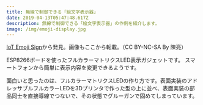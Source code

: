 ```yaml
---
title: 無線で制御できる「絵文字表示器」
date: 2019-04-13T05:47:48.617Z
description: 無線で制御できる「絵文字表示器」の作例を紹介します。
image: /img/emoji-display.jpg
---
```

[IoT Emoji Sign](https://www.instructables.com/id/IoT-Emoji-Sign/)から発見。画像もここから転載。（CC BY-NC-SA By 陳亮）

ESP8266ボードを使ったフルカラーマトリクスLED表示ガジェットです。
スマートフォンから簡単に表示内容を変更できるようです。

面白いと思ったのは、フルカラーマトリクスLEDの作り方です。表面実装のアドレッサブルフルカラーLEDを3Dプリンタで作った型の上に並べ、表面実装の部品同士を直接導線でつないで、その状態でグルーガンで固めてしまっています。
